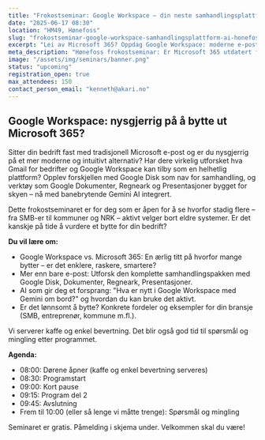 ```yaml
---
title: "Frokostseminar: Google Workspace – din neste samhandlingsplattform med AI?"
date: "2025-06-17 08:30"
location: "HM49, Hønefoss"
slug: "frokostseminar-google-workspace-samhandlingsplattform-ai-honefoss"
excerpt: "Lei av Microsoft 365? Oppdag Google Workspace: moderne e-post (Gmail for bedrift), samhandling med Disk & Dokumenter, pluss AI. For SMB, kommuner m.fl. i Hønefoss."
meta_description: "Hønefoss frokostseminar: Er Microsoft 365 utdatert for din bedrift? Se Google Workspace for e-post, samhandling (Disk, Dokumenter) og AI."
image: "/assets/img/seminars/banner.png"
status: "upcoming"
registration_open: true
max_attendees: 150
contact_person_email: "kenneth@akari.no"
---
```


## Google Workspace: nysgjerrig på å bytte ut Microsoft 365?

Sitter din bedrift fast med tradisjonell Microsoft e-post og er du nysgjerrig på et mer moderne og intuitivt alternativ? Har dere virkelig utforsket hva Gmail for bedrifter og Google Workspace kan tilby som en helhetlig plattform? Opplev forskjellen med Google Disk som nav for samhandling, og verktøy som Google Dokumenter, Regneark og Presentasjoner bygget for skyen – nå med banebrytende Gemini AI integrert.

Dette frokostseminaret er for deg som er åpen for å se hvorfor stadig flere – fra SMB-er til kommuner og NRK – aktivt velger bort eldre systemer. Er det kanskje på tide å vurdere et bytte for din bedrift?

**Du vil lære om:**

* Google Workspace vs. Microsoft 365: En ærlig titt på hvorfor mange bytter – er det enklere, raskere, smartere?
* Mer enn bare e-post: Utforsk den komplette samhandlingspakken med Google Disk, Dokumenter, Regneark, Presentasjoner.
* AI som gir deg et forsprang: "Hva er nytt i Google Workspace med Gemini om bord?" og hvordan du kan bruke det aktivt.
* Er det lønnsomt å bytte? Konkrete fordeler og eksempler for din bransje (SMB, entreprenør, kommune m.fl.).

Vi serverer kaffe og enkel bevertning. Det blir også god tid til spørsmål og mingling etter programmet.

**Agenda:**

* 08:00: Dørene åpner (kaffe og enkel bevertning serveres)
* 08:30: Programstart
* 09:00: Kort pause
* 09:15: Program del 2
* 09:45: Avslutning
* Frem til 10:00 (eller så lenge vi måtte trenge): Spørsmål og mingling

Seminaret er gratis. Påmelding i skjema under.
Velkommen skal du være!
